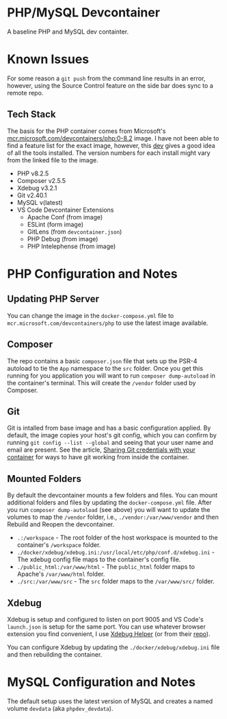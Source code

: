 # PHP/MySQL Devcontainer
A baseline PHP and MySQL dev containter.

# Known Issues
For some reason a `git push` from the command line results in an error, however, using the Source Control feature on the side bar does sync to a remote repo.

## Tech Stack
The basis for the PHP container comes from Microsoft's [mcr.microsoft.com/devcontainers/php:0-8.2](https://hub.docker.com/_/microsoft-devcontainers-php?tab=description) image.  I have not been able to find a feature list for the exact image, however, this [dev](https://github.com/devcontainers/images/blob/main/src/php/history/dev.md) gives a good idea of all the tools installed.  The version numbers for each install might vary from the linked file to the image.

* PHP v8.2.5
* Composer v2.5.5
* Xdebug v3.2.1
* Git v2.40.1
* MySQL v(latest)
* VS Code Devcontainer Extensions
    * Apache Conf (from image)
    * ESLint (form image)
    * GitLens (from `devcontainer.json`)
    * PHP Debug (from image)
    * PHP Intelephense (from image)

# PHP Configuration and Notes
## Updating PHP Server
You can change the image in the `docker-compose.yml` file to `mcr.microsoft.com/devcontainers/php` to use the latest image available.

## Composer
The repo contains a basic `composer.json` file that sets up the PSR-4 autoload to tie the `App` namespace to the `src` folder.  Once you get this running for you application you will want to run `composer dump-autoload` in the container's terminal.  This will create the `/vendor` folder used by Composer.

## Git
Git is intalled from base image and has a basic configuration applied.  By default, the image copies your host's git config, which you can confirm by running `git config --list --global` and seeing that your user name and email are present.  See the article, [Sharing Git credentials with your container](https://code.visualstudio.com/remote/advancedcontainers/sharing-git-credentials) for ways to have git working from inside the container.

## Mounted Folders
By default the devcontainer mounts a few folders and files.  You can mount additional folders and files by updating the `docker-compose.yml` file.  After you run `composer dump-autoload` (see above) you will want to update the volumes to map the `/vendor` folder, i.e., `./vendor:/var/www/vendor` and then Rebuild and Reopen the devcontainer.

* `.:/workspace` - The root folder of the host workspace is mounted to the container's `/workspace` folder.
* `./docker/xdebug/xdebug.ini:/usr/local/etc/php/conf.d/xdebug.ini` - The xdebug config file maps to the container's config file.
* `./public_html:/var/www/html` - The `public_html` folder maps to Apache's `/var/www/html` folder.
* `./src:/var/www/src` - The `src` folder maps to the `/var/www/src/` folder.

## Xdebug
Xdebug is setup and configured to listen on port 9005 and VS Code's `launch.json` is setup for the same port.  You can use whatever browser extension you find convenient, I use [Xdebug Helper](https://chrome.google.com/webstore/detail/xdebug-helper/eadndfjplgieldjbigjakmdgkmoaaaoc) (or from their [repo](https://github.com/mac-cain13/xdebug-helper-for-chrome)).

You can configure Xdebug by updating the `./docker/xdebug/xdebug.ini` file and then rebuilding the container.

# MySQL Configuration and Notes
The default setup uses the latest version of MySQL and creates a named volume `devdata` (aka `phpdev_devdata`).